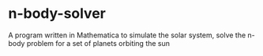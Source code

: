 # n-body-solver
 A program written in Mathematica to simulate the solar system, solve the n-body problem for a set of planets orbiting the sun
